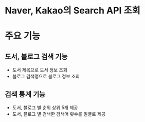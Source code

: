 # Naver, Kakao의 Search API 조회

# 주요 기능

## 도서, 블로그 검색 기능
- 도서 제목으로 도서 정보 조회
- 블로그 검색명으로 블로그 정보 조회
## 검색 통계 기능
- 도서, 블로그 별 순위 상위 5개 제공
- 도서, 블로그 별 검색한 검색어 횟수를 일별로 제공


